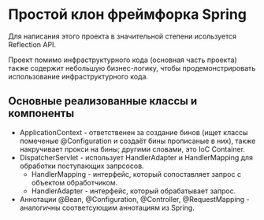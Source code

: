 # Простой клон фреймфорка Spring
Для написания этого проекта в значительной степени исользуется Reflection API. 

Проект помимо инфраструктурного кода (основная часть проекта) также содержит небольшую бизнес-логику, чтобы продемонстрировать использование инфраструктурного кода.
## Основные реализованные классы и компоненты
- ApplicationContext - ответственен за создание бинов (ищет классы помеченые @Configuration и создаёт бины прописаные в них), также накручивает прокси на бины; другими словами, это IoC Container. 
- DispatcherServlet - использует HandlerAdapter и HandlerMapping для обработки поступающих запрсосов.
  -  HandlerMapping - интерфейс, который сопоставляет запрос с объектом обработчиком.
  -  HandlerAdapter - интерфейс, который обрабатывает запрос.
- Аннотации @Bean, @Configuration, @Controller, @RequestMapping - аналогичны соответсующим аннотациям из Spring.
